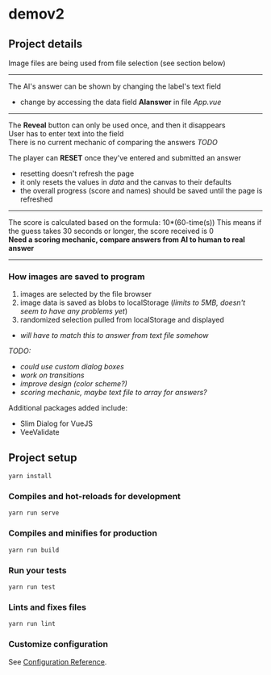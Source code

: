# demov2

## Project details  
Image files are being used from file selection (see section below)  

---
The AI's answer can be shown by changing the label's text field  
- change by accessing the data field **AIanswer** in file *App.vue*
---
The **Reveal** button can only be used once, and then it disappears  
User has to enter text into the field  
There is no current mechanic of comparing the answers *TODO*  
  
The player can **RESET** once they've entered and submitted an answer  
- resetting doesn't refresh the page
- it only resets the values in *data* and the canvas to their defaults
- the overall progress (score and names) should be saved until the page is refreshed
---
The score is calculated based on the formula: 10*(60-time(s))
This means if the guess takes 30 seconds or longer, the score received is 0  
**Need a scoring mechanic, compare answers from AI to human to real answer**  

---
### How images are saved to program
1. images are selected by the file browser
2. image data is saved as blobs to localStorage (*limits to 5MB, doesn't seem to have any problems yet*)
3. randomized selection pulled from localStorage and displayed
- *will have to match this to answer from text file somehow*
  
*TODO:* 
- *could use custom dialog boxes*
- *work on transitions*
- *improve design (color scheme?)*
- *scoring mechanic, maybe text file to array for answers?*

Additional packages added include:
- Slim Dialog for VueJS
- VeeValidate

## Project setup
```
yarn install
```

### Compiles and hot-reloads for development
```
yarn run serve
```

### Compiles and minifies for production
```
yarn run build
```

### Run your tests
```
yarn run test
```

### Lints and fixes files
```
yarn run lint
```

### Customize configuration
See [Configuration Reference](https://cli.vuejs.org/config/).
